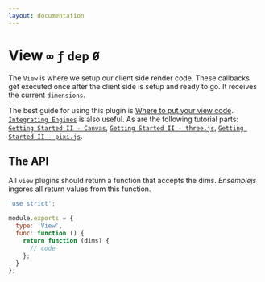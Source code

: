```yaml
---
layout: documentation
---
```


# View `∞` `ƒ` `dep` `Ø`

The `View` is where we setup our client side render code. These callbacks get executed once after the client side is setup and ready to go. It receives the current `dimensions`.

The best guide for using this plugin is [Where to put your view code](/docs/guides/view-logic.html). [`Integrating Engines`](/docs/guides/integrating-engines.html) is also useful. As are the following tutorial parts: [`Getting Started II - Canvas`](/docs/tutorials/getting-started-ii-canvas.html), [`Getting Started II - three.js`](/docs/tutorials/getting-started-ii-threejs.html), [`Getting Started II - pixi.js`](/docs/tutorials/getting-started-ii-pixijs.html).

## The API
All `view` plugins should return a function that accepts the dims. *Ensemblejs* ingores all return values from this function.

~~~javascript
'use strict';

module.exports = {
  type: 'View',
  func: function () {
    return function (dims) {
      // code
    };
  }
};
~~~